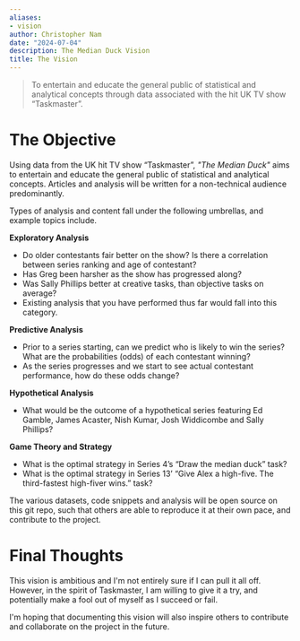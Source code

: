 ```yaml
---
aliases:
- vision
author: Christopher Nam
date: "2024-07-04"
description: The Median Duck Vision
title: The Vision
---
```


> To entertain and educate the general public of statistical and analytical concepts through data associated with the hit UK TV show “Taskmaster”.

# The Objective
Using data from the UK hit TV show “Taskmaster”, _"The Median Duck"_ aims to entertain and educate the general public of statistical and analytical concepts. Articles and analysis will be written for a non-technical audience predominantly.

Types of analysis and content fall under the following umbrellas, and example topics include. 

**Exploratory Analysis**
- Do older contestants fair better on the show? Is there a correlation between series ranking and age of contestant?
- Has Greg been harsher as the show has progressed along?
- Was Sally Phillips better at creative tasks, than objective tasks on average?
- Existing analysis that you have performed thus far would fall into this category.

**Predictive Analysis**
- Prior to a series starting, can we predict who is likely to win the series? What are the probabilities (odds) of each contestant winning?
- As the series progresses and we start to see actual contestant performance, how do these odds change?

**Hypothetical Analysis**
- What would be the outcome of a hypothetical series featuring Ed Gamble, James Acaster, Nish Kumar, Josh Widdicombe and Sally Phillips?

**Game Theory and Strategy**
- What is the optimal strategy in Series 4’s “Draw the median duck” task?
- What is the optimal strategy in Series 13’ “Give Alex a high-five. The third-fastest high-fiver wins.” task?

The various datasets, code snippets and analysis will be open source on this git repo, such that others are able to reproduce it at their own pace, and contribute to the project. 


# Final Thoughts
This vision is ambitious and I'm not entirely sure if I can pull it all off. However, in the spirit of Taskmaster, I am willing to give it a try, and potentially make a fool out of myself as I succeed or fail.

I'm hoping that documenting this vision will also inspire others to contribute and collaborate on the project in the future.